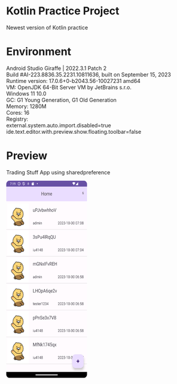 # Kotlin Practice Project
Newest version of Kotlin practice 

# Environment
Android Studio Giraffe | 2022.3.1 Patch 2 <br>
Build #AI-223.8836.35.2231.10811636, built on September 15, 2023 <br>
Runtime version: 17.0.6+0-b2043.56-10027231 amd64 <br>
VM: OpenJDK 64-Bit Server VM by JetBrains s.r.o. <br>
Windows 11 10.0 <br>
GC: G1 Young Generation, G1 Old Generation <br>
Memory: 1280M <br>
Cores: 16 <br>
Registry: <br>
external.system.auto.import.disabled=true <br>
ide.text.editor.with.preview.show.floating.toolbar=false <br>



# Preview
Trading Stuff App using sharedpreference 
<p align="left">
<img src="project1.png" width="216" height="528"/>
</p>

